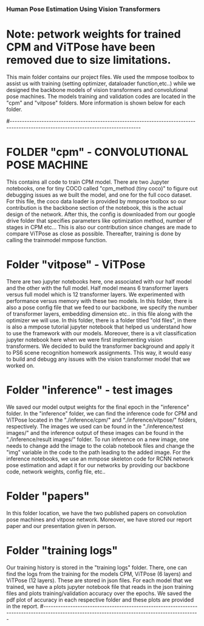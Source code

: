 ### Human Pose Estimation Using Vision Transformers

# Note: petwork weights for trained CPM and ViTPose have been removed due to size limitations.

This main folder contains our project files. We used the mmpose toolbox to assist us with training (setting optimizer, dataloader function,etc..) while we designed the backbone models of vision transformers and convolutional pose machines. The models training and validation codes are located in the "cpm" and "vitpose" folders. More information is shown below for each folder.

#-----------------------------------------------------------------------------------------------------------------------------------

# FOLDER "cpm" - CONVOLUTIONAL POSE MACHINE
This contains all code to train CPM model. There are two Jupyter notebooks, one for tiny COCO called "cpm_method (tiny coco)" to figure out debugging issues as we built the model, and one for the full coco dataset. For this file, the coco data loader is provided by mmpose toolbox so our contribution is the backbone section of the notebook, this is the actual design of the network. After this, the config is downloaded from our google drive folder that specifies parameters like optimization method, number of stages in CPM etc... This is also our contribution since changes are made to compare ViTPose as close as possible. Thereafter, training is done by calling the trainmodel mmpose function.

# Folder "vitpose" - ViTPose
There are two jupyter notebooks here, one associated with our half model and the other with the full model. Half model means 6 transformer layers versus full model which is 12 transformer layers. We experimented with performance versus memory with these two models. In this folder, there is also a pose config file that we feed to our backbone, we specify the number of transformer layers, embedding dimension etc.. in this file along with the optimizer we will use. In this folder, there is a folder titled "old files", in there is also a mmpose tutorial jupyter notebook that helped us understand how to use the framework with our models. Moreover, there is a vit classification jupyter notebook here when we were first implementing vision transformers. We decided to build the transformer background and apply it to PS6 scene recognition homework assignments. This way, it would easy to build and debugg any issues with the vision transformer model that we worked on. 

# Folder "inference" - test images
We saved our model output weights for the final epoch in the "inference" folder. In the "inference" folder, we can find the inference code for CPM and ViTPose located in the "./inference/cpm/" and "./inference/vitpose/" folders, respectively. The images we used can be found in the  "./inference/test images/" and the inference output of these images can be found in the "./inference/result images/" folder. To run inference on a new image, one needs to change add the image to the colab notebook files and change the "img" variable in the code to the path leading to the added image. For the inference notebooks, we use an mmpose skeleton code for RCNN network pose estimation and adapt it for our networks by providing our backbone code, network weights, config file, etc.. 

# Folder "papers" 
In this folder location, we have the two published papers on convolution pose machines and vitpose network. Moreover, we have stored our report paper and our presentation given in person.

# Folder "training logs"
Our training history is stored in the "training logs" folder. There, one can find the logs from the training for the models CPM, ViTPose (6 layers) and ViTPose (12 layers). These are stored in json files. For each model that we trained, we have a plots jupyter notebook file that reads in the json training files and plots training/validation accuracy over the epochs. We saved the pdf plot of accuracy in each respective folder and these plots are provided in the report.
#----------------------------------------------------------------------------------------------------------------------------------------------

